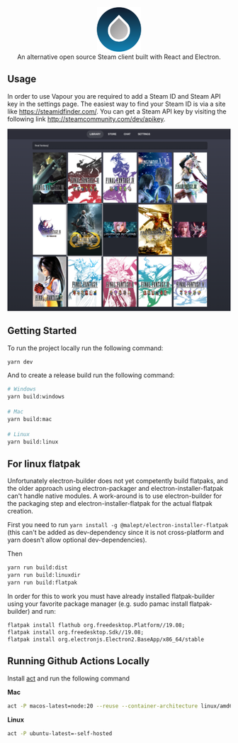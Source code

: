 <div align="center">
    <img width="100" src="/public/icon.png" alt="Logo"/>
</div>
<div align="center">
    An alternative open source Steam client built with React and Electron.
</div>

## Usage

In order to use Vapour you are required to add a Steam ID and Steam API key in the settings page.
The easiest way to find your Steam ID is via a site like https://steamidfinder.com/.
You can get a Steam API key by visiting the following link http://steamcommunity.com/dev/apikey.

<p align="center"><img src="/public/screenshot.png"/></p>

## Getting Started

To run the project locally run the following command:

```bash
yarn dev
```

And to create a release build run the following command:

```bash
# Windows
yarn build:windows

# Mac
yarn build:mac

# Linux
yarn build:linux
```

## For linux flatpak

Unfortunately electron-builder does not yet competently build flatpaks, and the older approach using electron-packager and electron-installer-flatpak can't handle native modules. A work-around is to use electron-builder for the packaging step and electron-installer-flatpak for the actual flatpak creation.

First you need to run `yarn install -g @malept/electron-installer-flatpak` (this can't be added as dev-dependency since it is not cross-platform and yarn doesn't allow optional dev-dependencies).

Then

```bash
yarn run build:dist
yarn run build:linuxdir
yarn run build:flatpak
```

In order for this to work you must have already installed flatpak-builder using your favorite package manager (e.g. sudo pamac install flatpak-builder) and run:

```
flatpak install flathub org.freedesktop.Platform//19.08;
flatpak install org.freedesktop.Sdk//19.08;
flatpak install org.electronjs.Electron2.BaseApp/x86_64/stable
```

## Running Github Actions Locally

Install [act](https://github.com/nektos/act) and run the following command

**Mac**

```bash
act -P macos-latest=node:20 --reuse --container-architecture linux/amd64
```

**Linux**

```bash
act -P ubuntu-latest=-self-hosted
```
